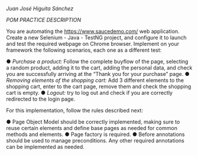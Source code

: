 *Juan José Higuita Sánchez*

*POM PRACTICE DESCRIPTION*

You are automating the https://www.saucedemo.com/ web application.
Create a new Selenium - Java - TestNG project, and configure it to launch and test the
required webpage on Chrome browser. Implement on your framework the following
scenarios, each one as a different test:

● *Purchase a product:* Follow the complete buyflow of the page, selecting a
random product, adding it to the cart, adding the personal data, and check you
are successfully arriving at the “Thank you for your purchase” page.
● *Removing elements of the shopping cart:* Add 3 different elements to the
shopping cart, enter to the cart page, remove them and check the shopping cart
is empty.
● *Logout:* try to log out and check if you are correctly redirected to the login page.

For this implementation, follow the rules described next:

● Page Object Model should be correctly implemented, making sure to reuse
certain elements and define base pages as needed for common methods and
elements.
● Page factory is required.
● Before annotations should be used to manage preconditions. Any other required
annotations can be implemented as needed.
